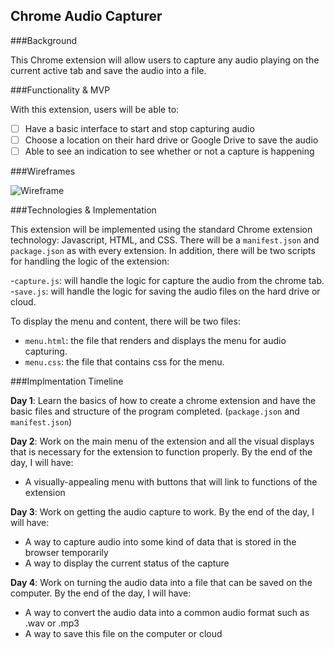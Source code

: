## Chrome Audio Capturer

###Background

This Chrome extension will allow users to capture any audio playing on the current active tab and save the audio into a file.


###Functionality & MVP

With this extension, users will be able to:

- [ ] Have a basic interface to start and stop capturing audio
- [ ] Choose a location on their hard drive or Google Drive to save the audio
- [ ] Able to see an indication to see whether or not a capture is happening

###Wireframes

![Wireframe](/docs/AudioCapture.png)

###Technologies & Implementation

This extension will be implemented using the standard Chrome extension technology: Javascript, HTML, and CSS. There will be a `manifest.json` and `package.json` as with every extension. In addition, there will be two scripts for handling the logic of the extension:

-`capture.js`: will handle the logic for capture the audio from the chrome tab.
-`save.js`: will handle the logic for saving the audio files on the hard drive or cloud.

To display the menu and content, there will be two files:

- `menu.html`: the file that renders and displays the menu for audio capturing.
- `menu.css`: the file that contains css for the menu.

###Implmentation Timeline

**Day 1**: Learn the basics of how to create a chrome extension and have the basic files and structure of the program completed. (`package.json` and `manifest.json`)

**Day 2**: Work on the main menu of the extension and all the visual displays that is necessary for the extension to function properly. By the end of the day, I will have:

- A visually-appealing menu with buttons that will link to functions of the extension

**Day 3**: Work on getting the audio capture to work. By the end of the day, I will have:

- A way to capture audio into some kind of data that is stored in the browser temporarily
- A way to display the current status of the capture

**Day 4**: Work on turning the audio data into a file that can be saved on the computer. By the end of the day, I will have: 

- A way to convert the audio data into a common audio format such as .wav or .mp3
- A way to save this file on the computer or cloud

